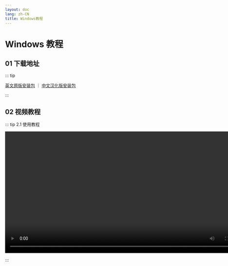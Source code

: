 ```yaml
---
layout: doc
lang: zh-CN
title: Windows教程
---
```


# Windows 教程

## 01 下载地址

::: tip

<a href="./client/win-en-31.exe" style="">英文原版安装包</a>
｜
<a href="./public/client/win-zh-38.exe" style="">中文汉化版安装包</a>

:::

## 02 视频教程

::: tip 2.1 使用教程

<video controls>
  <source src="./public/v/w/windows.webm" type="video/webm" />
</video>

:::

<style>
  video {
    height: 400px;
    
  }
</style>